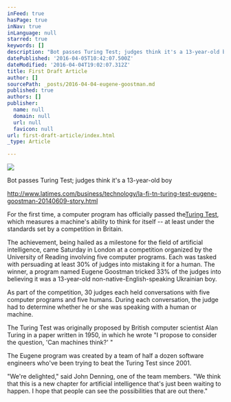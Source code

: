 ```yaml
---
inFeed: true
hasPage: true
inNav: true
inLanguage: null
starred: true
keywords: []
description: "Bot passes Turing Test; judges think it's a 13-year-old boy"
datePublished: '2016-04-05T10:42:07.500Z'
dateModified: '2016-04-04T19:02:07.312Z'
title: First Draft Article
author: []
sourcePath: _posts/2016-04-04-eugene-goostman.md
published: true
authors: []
publisher:
  name: null
  domain: null
  url: null
  favicon: null
url: first-draft-article/index.html
_type: Article

---
```

![](https://the-grid-user-content.s3-us-west-2.amazonaws.com/311ef975-5ebf-4120-b44c-105c74190dc7.jpg)

Bot passes Turing Test; judges think it's a 13-year-old boy

http://www.latimes.com/business/technology/la-fi-tn-turing-test-eugene-goostman-20140609-story.html

For the first time, a computer program has officially passed the[Turing Test][0], which measures a machine's ability to think for itself -- at least under the standards set by a competition in Britain.

The achievement, being hailed as a milestone for the field of artificial intelligence, came Saturday in London at a competition organized by the University of Reading involving five computer programs. Each was tasked with persuading at least 30% of judges into mistaking it for a human. The winner, a program named Eugene Goostman tricked 33% of the judges into believing it was a 13-year-old non-native-English-speaking Ukrainian boy.

As part of the competition, 30 judges each held conversations with five computer programs and five humans. During each conversation, the judge had to determine whether he or she was speaking with a human or machine. 

The Turing Test was originally proposed by British computer scientist Alan Turing in a paper written in 1950, in which he wrote "I propose to consider the question, 'Can machines think?' "

The Eugene program was created by a team of half a dozen software engineers who've been trying to beat the Turing Test since 2001\. 

"We're delighted," said John Denning, one of the team members. "We think that this is a new chapter for artificial intelligence that's just been waiting to happen. I hope that people can see the possibilities that are out there."

[0]: http://www.latimes.com/topic/science/technology-industry/alan-turing-PEHST00000279-topic.html "Alan Turing"